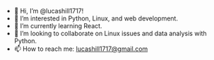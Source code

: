 - 👋 Hi, I’m @lucashill1717!
- 👀 I’m interested in Python, Linux, and web development.
- 🌱 I’m currently learning React.
- 💞️ I’m looking to collaborate on Linux issues and data analysis with Python.
- 📫 How to reach me: lucashill1717@gmail.com
